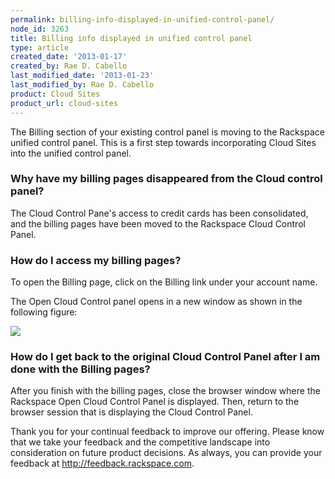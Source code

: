 ```yaml
---
permalink: billing-info-displayed-in-unified-control-panel/
node_id: 3263
title: Billing info displayed in unified control panel
type: article
created_date: '2013-01-17'
created_by: Rae D. Cabello
last_modified_date: '2013-01-23'
last_modified_by: Rae D. Cabello
product: Cloud Sites
product_url: cloud-sites
---
```


The Billing section of your existing control panel is moving to
the Rackspace unified control panel. This is a first step towards
incorporating Cloud Sites into the unified control panel.

### Why have my billing pages disappeared from the Cloud control panel?

The Cloud Control Pane's access to credit cards has been consolidated, and the billing pages have been moved to the
Rackspace Cloud Control Panel.

### How do I access my billing pages?

To open the Billing page, click on the Billing link under your account name.

The Open Cloud Control panel opens in a new window as shown in the following figure:

![](https://8026b2e3760e2433679c-fffceaebb8c6ee053c935e8915a3fbe7.ssl.cf2.rackcdn.com/field/image/billingflow.png)

### How do I get back to the original Cloud Control Panel after I am done with the Billing pages?

After you finish with the billing pages, close the browser window where the Rackspace Open Cloud Control Panel is displayed.
Then, return to the browser session that is displaying the Cloud Control Panel.

Thank you for your continual feedback to improve our offering. Please
know that we take your feedback and the competitive landscape into
consideration on future product decisions. As always, you can provide
your feedback at <http://feedback.rackspace.com>.
